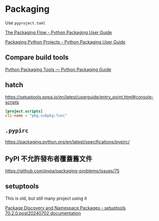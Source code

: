 # Packaging

Use `pyproject.toml`

[The Packaging Flow - Python Packaging User Guide](https://packaging.python.org/en/latest/flow/)

[Packaging Python Projects - Python Packaging User Guide](https://packaging.python.org/en/latest/tutorials/packaging-projects/)

## Compare build tools

[Python Packaging Tools — Python Packaging Guide](https://www.pyopensci.org/python-package-guide/package-structure-code/python-package-build-tools.html)

## hatch

https://setuptools.pypa.io/en/latest/userguide/entry_point.html#console-scripts

```toml
[project.scripts]
cli-name = "pkg.subpkg:func"
```

## `.pypirc`

https://packaging.python.org/en/latest/specifications/pypirc/

## PyPI 不允許發布者覆蓋舊文件

https://github.com/pypa/packaging-problems/issues/75

## setuptools

This is old, but still many project using it

[Package Discovery and Namespace Packages - setuptools 70.2.0.post20240702 documentation](https://setuptools.pypa.io/en/latest/userguide/package_discovery.html)


